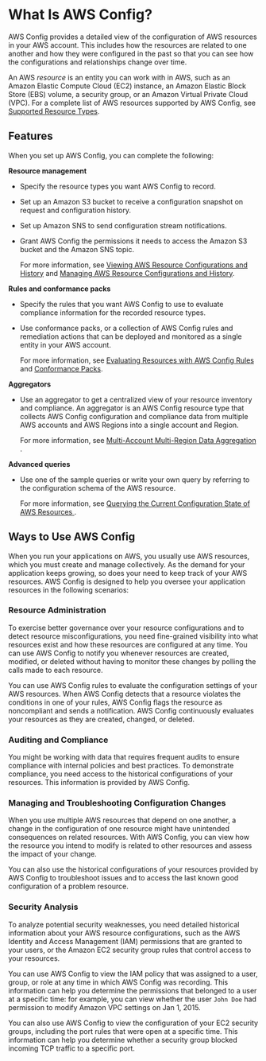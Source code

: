 # What Is AWS Config?<a name="WhatIsConfig"></a>

AWS Config provides a detailed view of the configuration of AWS resources in your AWS account\. This includes how the resources are related to one another and how they were configured in the past so that you can see how the configurations and relationships change over time\. 

An AWS *resource* is an entity you can work with in AWS, such as an Amazon Elastic Compute Cloud \(EC2\) instance, an Amazon Elastic Block Store \(EBS\) volume, a security group, or an Amazon Virtual Private Cloud \(VPC\)\. For a complete list of AWS resources supported by AWS Config, see [Supported Resource Types](resource-config-reference.md)\.

## Features<a name="config-features"></a>

When you set up AWS Config, you can complete the following:

**Resource management**
+ Specify the resource types you want AWS Config to record\.
+ Set up an Amazon S3 bucket to receive a configuration snapshot on request and configuration history\.
+ Set up Amazon SNS to send configuration stream notifications\.
+ Grant AWS Config the permissions it needs to access the Amazon S3 bucket and the Amazon SNS topic\.

  For more information, see [Viewing AWS Resource Configurations and History](https://docs.aws.amazon.com/config/latest/developerguide/view-manage-resource.html) and [Managing AWS Resource Configurations and History](https://docs.aws.amazon.com/config/latest/developerguide/manage-config.html)\.

**Rules and conformance packs**
+ Specify the rules that you want AWS Config to use to evaluate compliance information for the recorded resource types\.
+ Use conformance packs, or a collection of AWS Config rules and remediation actions that can be deployed and monitored as a single entity in your AWS account\.

  For more information, see [Evaluating Resources with AWS Config Rules](https://docs.aws.amazon.com/config/latest/developerguide/evaluate-config.html) and [Conformance Packs](https://docs.aws.amazon.com/config/latest/developerguide/conformance-packs.html)\.

**Aggregators**
+ Use an aggregator to get a centralized view of your resource inventory and compliance\. An aggregator is an AWS Config resource type that collects AWS Config configuration and compliance data from multiple AWS accounts and AWS Regions into a single account and Region\.

  For more information, see [Multi\-Account Multi\-Region Data Aggregation ](https://docs.aws.amazon.com/config/latest/developerguide/aggregate-data.html)\.

**Advanced queries**
+ Use one of the sample queries or write your own query by referring to the configuration schema of the AWS resource\.

  For more information, see [Querying the Current Configuration State of AWS Resources ](https://docs.aws.amazon.com/config/latest/developerguide/querying-AWS-resources.html)\. 

## Ways to Use AWS Config<a name="common-scenarios"></a>

When you run your applications on AWS, you usually use AWS resources, which you must create and manage collectively\. As the demand for your application keeps growing, so does your need to keep track of your AWS resources\. AWS Config is designed to help you oversee your application resources in the following scenarios: 

### Resource Administration<a name="scenarios-resource-administration"></a>

To exercise better governance over your resource configurations and to detect resource misconfigurations, you need fine\-grained visibility into what resources exist and how these resources are configured at any time\. You can use AWS Config to notify you whenever resources are created, modified, or deleted without having to monitor these changes by polling the calls made to each resource\.

You can use AWS Config rules to evaluate the configuration settings of your AWS resources\. When AWS Config detects that a resource violates the conditions in one of your rules, AWS Config flags the resource as noncompliant and sends a notification\. AWS Config continuously evaluates your resources as they are created, changed, or deleted\.

### Auditing and Compliance<a name="scenarios-auditing-and-compliance"></a>

You might be working with data that requires frequent audits to ensure compliance with internal policies and best practices\. To demonstrate compliance, you need access to the historical configurations of your resources\. This information is provided by AWS Config\.

### Managing and Troubleshooting Configuration Changes<a name="scenarios-managing-and-troubleshooting-configuration-changes"></a>

When you use multiple AWS resources that depend on one another, a change in the configuration of one resource might have unintended consequences on related resources\. With AWS Config, you can view how the resource you intend to modify is related to other resources and assess the impact of your change\. 

You can also use the historical configurations of your resources provided by AWS Config to troubleshoot issues and to access the last known good configuration of a problem resource\.

### Security Analysis<a name="w2aab5b9c11"></a>

To analyze potential security weaknesses, you need detailed historical information about your AWS resource configurations, such as the AWS Identity and Access Management \(IAM\) permissions that are granted to your users, or the Amazon EC2 security group rules that control access to your resources\.

You can use AWS Config to view the IAM policy that was assigned to a user, group, or role at any time in which AWS Config was recording\. This information can help you determine the permissions that belonged to a user at a specific time: for example, you can view whether the user `John Doe` had permission to modify Amazon VPC settings on Jan 1, 2015\.

You can also use AWS Config to view the configuration of your EC2 security groups, including the port rules that were open at a specific time\. This information can help you determine whether a security group blocked incoming TCP traffic to a specific port\.